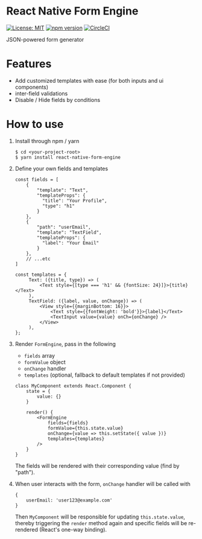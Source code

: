 # React Native Form Engine

[![License: MIT](https://img.shields.io/badge/License-MIT-blue.svg)](https://opensource.org/licenses/MIT)
[![npm version](https://img.shields.io/npm/v/react-native-form-engine.svg?style=flat)](https://www.npmjs.com/package/react-native-form-engine)
[![CircleCI](https://circleci.com/gh/ng-kode/react-native-form-engine/tree/master.svg?style=shield)](https://circleci.com/gh/ng-kode/react-native-form-engine/tree/master)

JSON-powered form generator

# Features

- Add customized templates with ease (for both inputs and ui components)
- inter-field validations
- Disable / Hide fields by conditions

# How to use

1. Install through npm / yarn

   ```
   $ cd <your-project-root>
   $ yarn install react-native-form-engine
   ```

2. Define your own fields and templates

   ```
   const fields = [
       {
           "template": "Text",
           "templateProps": {
             "title": "Your Profile",
             "type": "h1"
           }
       },
       {
           "path": "userEmail",
           "template": "TextField",
           "templateProps": {
             "label": "Your Email"
           }
       },
       // ...etc
   ]

   const templates = {
        Text: ({title, type}) => (
            <Text style={[type === 'h1' && {fontSize: 24}]}>{title}</Text>
        ),
        TextField: ({label, value, onChange}) => (
            <View style={{marginBottom: 16}}>
                <Text style={{fontWeight: 'bold'}}>{label}</Text>
                <TextInput value={value} onCh={onChange} />
            </View>
        ),
   };
   ```

3. Render `FormEngine`, pass in the following

   - `fields` array
   - `formValue` object
   - `onChange` handler
   - `templates` (optional, fallback to default templates if not provided)

   ```
   class MyComponent extends React.Component {
       state = {
           value: {}
       }

       render() {
           <FormEngine
               fields={fields}
               formValue={this.state.value}
               onChange={value => this.setState({ value })}
               templates={templates}
           />
       }
   }
   ```

   The fields will be rendered with their corresponding value (find by "path").

4. When user interacts with the form, `onChange` handler will be called with
   ```
   {
       userEmail: 'user123@example.com'
   }
   ```
   Then `MyComponent` will be responsible for updating `this.state.value`, thereby triggering the `render` method again and specific fields will be re-rendered (React's one-way binding).
